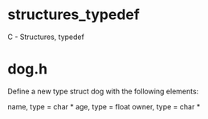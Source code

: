 # structures_typedef
C - Structures, typedef

# dog.h
Define a new type struct dog with the following elements:

name, type = char *
age, type = float
owner, type = char *
